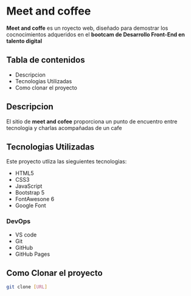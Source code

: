# Meet and coffee 
**Meet and coffe** es un royecto web, diseñado para demostrar los cocnocimientos adqueridos en el **bootcam de Desarrollo Front-End en talento digital** 

## Tabla de contenidos
- Descripcion
- Tecnologias Utilizadas
- Como clonar el proyecto 

## Descripcion 
El sitio de **meet and cofee** proporciona un punto de encuentro entre tecnologia y charlas acompañadas de un cafe 

## Tecnologias Utilizadas 
Este proyecto utliza las sieguientes tecnologias:
- HTML5
- CSS3
- JavaScript 
- Bootstrap 5
- FontAwesone 6
- Google Font 

### DevOps
- VS code
- Git
- GitHub 
- GitHub Pages

## Como Clonar el proyecto
````bash 
git clone [URL]
````